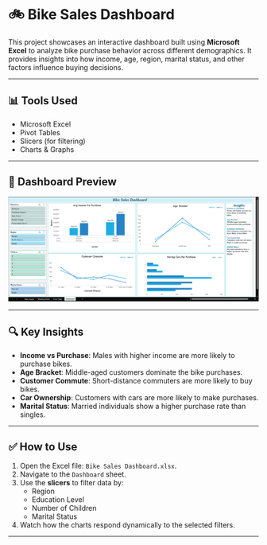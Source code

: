 # 🚲 Bike Sales Dashboard

This project showcases an interactive dashboard built using **Microsoft Excel** to analyze bike purchase behavior across different demographics. It provides insights into how income, age, region, marital status, and other factors influence buying decisions.

---

## 📊 Tools Used

- Microsoft Excel
- Pivot Tables
- Slicers (for filtering)
- Charts & Graphs

---

## 📸 Dashboard Preview

![Dashboard Screenshot](/dashboard_image.png)

---

## 🔍 Key Insights

- **Income vs Purchase**: Males with higher income are more likely to purchase bikes.
- **Age Bracket**: Middle-aged customers dominate the bike purchases.
- **Customer Commute**: Short-distance commuters are more likely to buy bikes.
- **Car Ownership**: Customers with cars are more likely to make purchases.
- **Marital Status**: Married individuals show a higher purchase rate than singles.

---

## ✅ How to Use

1. Open the Excel file: `Bike Sales Dashboard.xlsx`.
2. Navigate to the `Dashboard` sheet.
3. Use the **slicers** to filter data by:
   - Region
   - Education Level
   - Number of Children
   - Marital Status
4. Watch how the charts respond dynamically to the selected filters.

---

